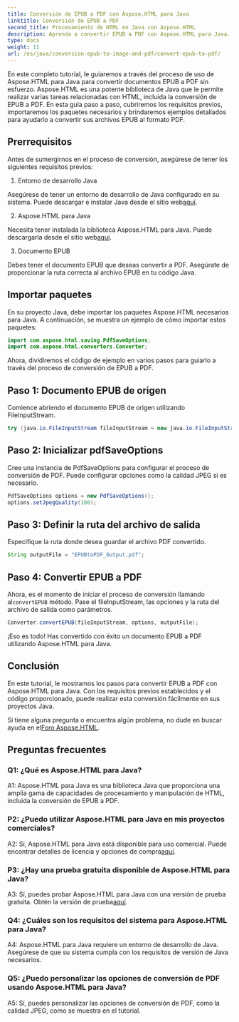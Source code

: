 ```yaml
---
title: Conversión de EPUB a PDF con Aspose.HTML para Java
linktitle: Conversión de EPUB a PDF
second_title: Procesamiento de HTML en Java con Aspose.HTML
description: Aprenda a convertir EPUB a PDF con Aspose.HTML para Java. Esta guía paso a paso cubre los requisitos previos, las importaciones de paquetes y los ejemplos de código. Comience a convertir EPUB a PDF.
type: docs
weight: 11
url: /es/java/conversion-epub-to-image-and-pdf/convert-epub-to-pdf/
---
```

En este completo tutorial, le guiaremos a través del proceso de uso de Aspose.HTML para Java para convertir documentos EPUB a PDF sin esfuerzo. Aspose.HTML es una potente biblioteca de Java que le permite realizar varias tareas relacionadas con HTML, incluida la conversión de EPUB a PDF. En esta guía paso a paso, cubriremos los requisitos previos, importaremos los paquetes necesarios y brindaremos ejemplos detallados para ayudarlo a convertir sus archivos EPUB al formato PDF.

## Prerrequisitos

Antes de sumergirnos en el proceso de conversión, asegúrese de tener los siguientes requisitos previos:

1. Entorno de desarrollo Java

 Asegúrese de tener un entorno de desarrollo de Java configurado en su sistema. Puede descargar e instalar Java desde el sitio web[aquí](https://www.oracle.com/java/).

2. Aspose.HTML para Java

 Necesita tener instalada la biblioteca Aspose.HTML para Java. Puede descargarla desde el sitio web[aquí](https://releases.aspose.com/html/java/).

3. Documento EPUB

Debes tener el documento EPUB que deseas convertir a PDF. Asegúrate de proporcionar la ruta correcta al archivo EPUB en tu código Java.

## Importar paquetes

En su proyecto Java, debe importar los paquetes Aspose.HTML necesarios para Java. A continuación, se muestra un ejemplo de cómo importar estos paquetes:

```java
import com.aspose.html.saving.PdfSaveOptions;
import com.aspose.html.converters.Converter;
```

Ahora, dividiremos el código de ejemplo en varios pasos para guiarlo a través del proceso de conversión de EPUB a PDF.

## Paso 1: Documento EPUB de origen

Comience abriendo el documento EPUB de origen utilizando FileInputStream.

```java
try (java.io.FileInputStream fileInputStream = new java.io.FileInputStream("input.epub")) {
```

## Paso 2: Inicializar pdfSaveOptions

Cree una instancia de PdfSaveOptions para configurar el proceso de conversión de PDF. Puede configurar opciones como la calidad JPEG si es necesario.

```java
PdfSaveOptions options = new PdfSaveOptions();
options.setJpegQuality(100);
```

## Paso 3: Definir la ruta del archivo de salida

Especifique la ruta donde desea guardar el archivo PDF convertido.

```java
String outputFile = "EPUBtoPDF_Output.pdf";
```

## Paso 4: Convertir EPUB a PDF

 Ahora, es el momento de iniciar el proceso de conversión llamando al`convertEPUB` método. Pase el fileInputStream, las opciones y la ruta del archivo de salida como parámetros.

```java
Converter.convertEPUB(fileInputStream, options, outputFile);
```

¡Eso es todo! Has convertido con éxito un documento EPUB a PDF utilizando Aspose.HTML para Java.

## Conclusión

En este tutorial, le mostramos los pasos para convertir EPUB a PDF con Aspose.HTML para Java. Con los requisitos previos establecidos y el código proporcionado, puede realizar esta conversión fácilmente en sus proyectos Java.

 Si tiene alguna pregunta o encuentra algún problema, no dude en buscar ayuda en el[Foro Aspose.HTML](https://forum.aspose.com/).

## Preguntas frecuentes

### Q1: ¿Qué es Aspose.HTML para Java?

A1: Aspose.HTML para Java es una biblioteca Java que proporciona una amplia gama de capacidades de procesamiento y manipulación de HTML, incluida la conversión de EPUB a PDF.

### P2: ¿Puedo utilizar Aspose.HTML para Java en mis proyectos comerciales?

 A2: Sí, Aspose.HTML para Java está disponible para uso comercial. Puede encontrar detalles de licencia y opciones de compra[aquí](https://purchase.aspose.com/buy).

### P3: ¿Hay una prueba gratuita disponible de Aspose.HTML para Java?

 A3: Sí, puedes probar Aspose.HTML para Java con una versión de prueba gratuita. Obtén la versión de prueba[aquí](https://releases.aspose.com/html/java).

### Q4: ¿Cuáles son los requisitos del sistema para Aspose.HTML para Java?

A4: Aspose.HTML para Java requiere un entorno de desarrollo de Java. Asegúrese de que su sistema cumpla con los requisitos de versión de Java necesarios.

### Q5: ¿Puedo personalizar las opciones de conversión de PDF usando Aspose.HTML para Java?

A5: Sí, puedes personalizar las opciones de conversión de PDF, como la calidad JPEG, como se muestra en el tutorial.